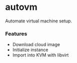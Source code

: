 autovm
======

Automate virtual machine setup.

### Features ###
* Download cloud image
* Initialize instance
* Import into KVM with libvirt

